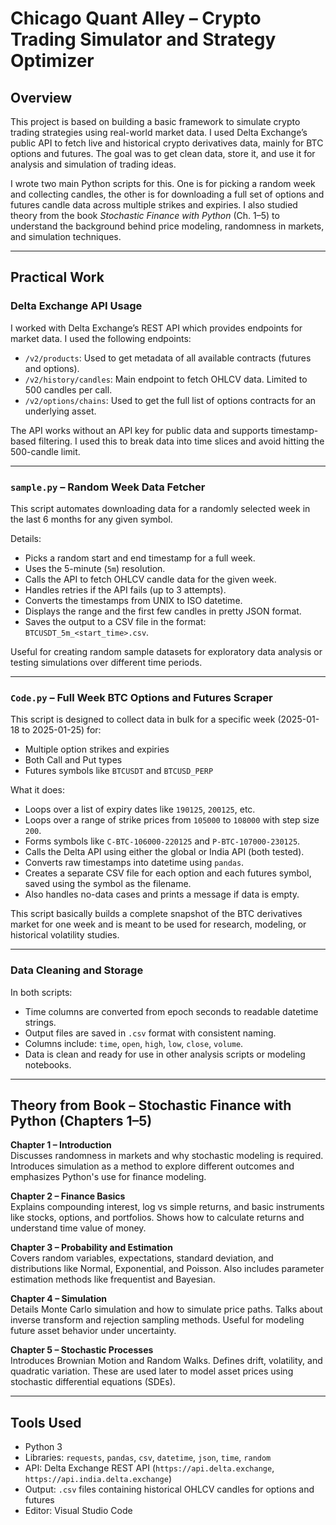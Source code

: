 # Chicago Quant Alley – Crypto Trading Simulator and Strategy Optimizer

## Overview

This project is based on building a basic framework to simulate crypto trading strategies using real-world market data. I used Delta Exchange’s public API to fetch live and historical crypto derivatives data, mainly for BTC options and futures. The goal was to get clean data, store it, and use it for analysis and simulation of trading ideas.

I wrote two main Python scripts for this. One is for picking a random week and collecting candles, the other is for downloading a full set of options and futures candle data across multiple strikes and expiries. I also studied theory from the book *Stochastic Finance with Python* (Ch. 1–5) to understand the background behind price modeling, randomness in markets, and simulation techniques.

---

## Practical Work

### Delta Exchange API Usage

I worked with Delta Exchange’s REST API which provides endpoints for market data. I used the following endpoints:
- `/v2/products`: Used to get metadata of all available contracts (futures and options).
- `/v2/history/candles`: Main endpoint to fetch OHLCV data. Limited to 500 candles per call.
- `/v2/options/chains`: Used to get the full list of options contracts for an underlying asset.

The API works without an API key for public data and supports timestamp-based filtering. I used this to break data into time slices and avoid hitting the 500-candle limit.

---

### `sample.py` – Random Week Data Fetcher

This script automates downloading data for a randomly selected week in the last 6 months for any given symbol.

Details:
- Picks a random start and end timestamp for a full week.
- Uses the 5-minute (`5m`) resolution.
- Calls the API to fetch OHLCV candle data for the given week.
- Handles retries if the API fails (up to 3 attempts).
- Converts the timestamps from UNIX to ISO datetime.
- Displays the range and the first few candles in pretty JSON format.
- Saves the output to a CSV file in the format: `BTCUSDT_5m_<start_time>.csv`.

Useful for creating random sample datasets for exploratory data analysis or testing simulations over different time periods.

---

### `Code.py` – Full Week BTC Options and Futures Scraper

This script is designed to collect data in bulk for a specific week (2025-01-18 to 2025-01-25) for:
- Multiple option strikes and expiries
- Both Call and Put types
- Futures symbols like `BTCUSDT` and `BTCUSD_PERP`

What it does:
- Loops over a list of expiry dates like `190125`, `200125`, etc.
- Loops over a range of strike prices from `105000` to `108000` with step size `200`.
- Forms symbols like `C-BTC-106000-220125` and `P-BTC-107000-230125`.
- Calls the Delta API using either the global or India API (both tested).
- Converts raw timestamps into datetime using `pandas`.
- Creates a separate CSV file for each option and each futures symbol, saved using the symbol as the filename.
- Also handles no-data cases and prints a message if data is empty.

This script basically builds a complete snapshot of the BTC derivatives market for one week and is meant to be used for research, modeling, or historical volatility studies.

---

### Data Cleaning and Storage

In both scripts:
- Time columns are converted from epoch seconds to readable datetime strings.
- Output files are saved in `.csv` format with consistent naming.
- Columns include: `time`, `open`, `high`, `low`, `close`, `volume`.
- Data is clean and ready for use in other analysis scripts or modeling notebooks.

---

## Theory from Book – Stochastic Finance with Python (Chapters 1–5)

**Chapter 1 – Introduction**  
Discusses randomness in markets and why stochastic modeling is required. Introduces simulation as a method to explore different outcomes and emphasizes Python's use for finance modeling.

**Chapter 2 – Finance Basics**  
Explains compounding interest, log vs simple returns, and basic instruments like stocks, options, and portfolios. Shows how to calculate returns and understand time value of money.

**Chapter 3 – Probability and Estimation**  
Covers random variables, expectations, standard deviation, and distributions like Normal, Exponential, and Poisson. Also includes parameter estimation methods like frequentist and Bayesian.

**Chapter 4 – Simulation**  
Details Monte Carlo simulation and how to simulate price paths. Talks about inverse transform and rejection sampling methods. Useful for modeling future asset behavior under uncertainty.

**Chapter 5 – Stochastic Processes**  
Introduces Brownian Motion and Random Walks. Defines drift, volatility, and quadratic variation. These are used later to model asset prices using stochastic differential equations (SDEs).

---

## Tools Used

- Python 3
- Libraries: `requests`, `pandas`, `csv`, `datetime`, `json`, `time`, `random`
- API: Delta Exchange REST API (`https://api.delta.exchange`, `https://api.india.delta.exchange`)
- Output: `.csv` files containing historical OHLCV candles for options and futures
- Editor: Visual Studio Code
